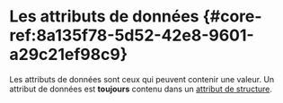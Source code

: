 # Les attributs de données {#core-ref:8a135f78-5d52-42e8-9601-a29c21ef98c9}

Les attributs de données sont ceux qui peuvent contenir une valeur. Un attribut
de données est **toujours** contenu dans un [attribut de structure][attrstruct].

<!-- links -->
[attrstruct]:  #core-ref:ff7c6f65-f37b-4b1c-b6e7-56e0c068ff74